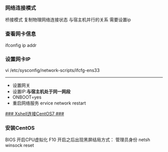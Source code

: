 ### 网络连接模式 ###
桥接模式 复制物理网络连接状态
与宿主机并行的关系
需要设置ip


### 查看网卡信息 ###
ifconfig
ip addr


### 设置网卡IP ###
vi /etc/sysconfig/network-scripts/ifcfg-ens33

----------
- 设置网关 
- 设置IP:**与宿主机处于同一网段**
- ONBOOT=yes
- 重启网络服务 
ervice network restart

[### Xshell连接CentOS7 ###](http://www.cnblogs.com/woider/p/6478617.html)



### 安装CentOS ###
BIOS 开启CPU虚拟化 F10
开启之后出现黑屏结局方式：
管理员身份 netsh winsock reset